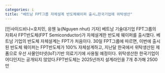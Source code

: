 ```yaml
---
categories: i
title: "베트남 FPT그룹 자체설계 반도체웨이퍼 출시…한국기업에 위탁생산"
---
```

[인사이드비나=호치민, 응웬 늇(Nguyen nhut) 기자] 베트남 기술대기업 FPT그룹의 자회사 FPT반도체(FPT Semiconductor)가 자체설계한 반도체 웨이퍼를 출시했다. 베트남 기업의 반도체 자체설계는 FPT가 처음이다. 30일 FPT그룹에 따르면, 이번에 출시된 반도체 웨이퍼는 FPT반도체가 100% 자체설계하고, 지난달 한국에서 위탁생산된 제품으로 우선 사물인터넷(IoT)기반 의료기기에 사용될 예정이다. 위탁생산한 한국기업이 어디인지는 공개되지 않았다.FPT반도체는 2025년까지 설계라인을 7개 추가해 2500만